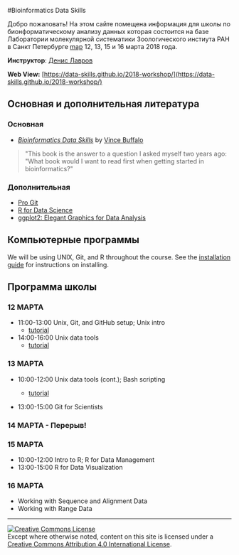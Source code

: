 #Bioinformatics Data Skills

Добро пожаловать! На этом сайте помещена информация для школы по бионформатическому анализу данных 
которая состоится на базе Лаборатории молекулярной систематики Зоологического инстиута РАН в 
Санкт Петербурге [map](https://goo.gl/maps/mAWL98JkXQR2) 12, 13, 15 и 16 марта 2018 года. 

**Инструктор**: [Денис Лавров](http://www.eeob.iastate.edu/people/dennis-lavrov)

**Web View:** [https://data-skills.github.io/2018-workshop/](https://data-skills.github.io/2018-workshop/)

## Основная и дополнительная литература
### Основная
* [*Bioinformatics Data Skills*](http://shop.oreilly.com/product/0636920030157.do) by [Vince Buffalo](https://github.com/vsbuffalo)
> "This book is the answer to a question I asked myself two years ago: "What book would I want to read first when getting started 
> in bioinformatics?"

### Дополнительная
* [Pro Git](https://git-scm.com/book/en/v2)
* [R for Data Science](http://r4ds.had.co.nz/)
* [ggplot2: Elegant Graphics for Data Analysis](https://github.com/hadley/ggplot2-book)

## Компьютерные программы

We will be using UNIX, Git, and R throughout the course. See the 
[installation guide](https://data-skills.github.io/2018-workshop/install) for instructions on installing.  

## Программа школы

### 12 МАРТА
* 11:00-13:00 Unix, Git, and GitHub setup; Unix intro
  - [tutorial](https://data-skills.github.io/unix-and-bash/)
* 14:00-16:00 Unix data tools
  - [tutorial](https://data-skills.github.io/unix-and-bash/)

### 13 МАРТА
* 10:00-12:00 Unix data tools (cont.); Bash scripting
  - [tutorial](https://data-skills.github.io/unix-and-bash/)

* 13:00-15:00 Git for Scientists

### 14 МАРТА - Перерыв!

### 15 МАРТА
* 10:00-12:00 Intro to R; R for Data Management
* 13:00-15:00 R for Data Visualization

### 16 МАРТА 
* Working with Sequence and Alignment Data
* Working with Range Data

---
<a rel="license" href="http://creativecommons.org/licenses/by/4.0/"><img alt="Creative Commons License" style="border-width:0" src="https://i.creativecommons.org/l/by/4.0/88x31.png" /></a><br />Except where otherwise noted, content on this site is licensed under a <a rel="license" href="http://creativecommons.org/licenses/by/4.0/">Creative Commons Attribution 4.0 International License</a>.
